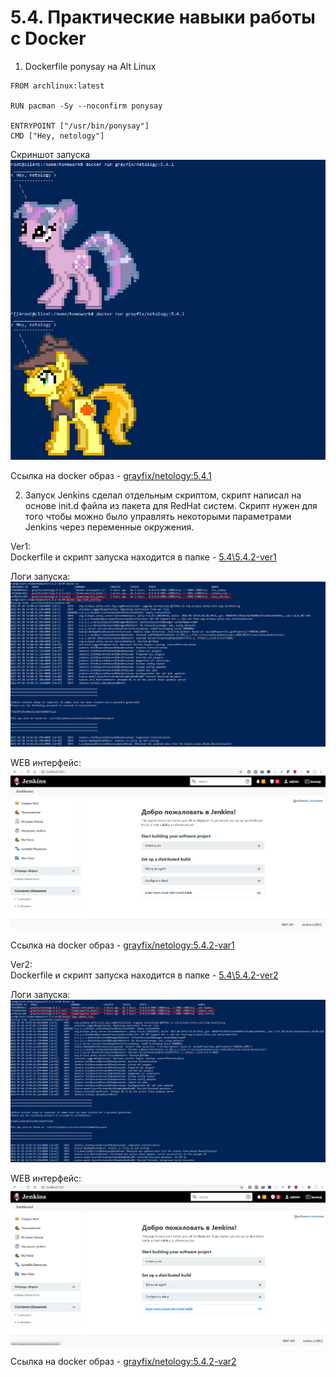 # 5.4. Практические навыки работы с Docker

1. Dockerfile ponysay на Alt Linux

``` docker
FROM archlinux:latest

RUN pacman -Sy --noconfirm ponysay

ENTRYPOINT ["/usr/bin/ponysay"]
CMD ["Hey, netology"]
```

Скриншот запуска
![Alt text](/5.4/5.4.1.png)

Ссылка на docker образ - [grayfix/netology:5.4.1
](https://hub.docker.com/layers/grayfix/netology/5.4.1/images/sha256-27bf4c5ad00e8c44f35a213a7ecb64d4cf9f470e70f6bf558c01efbbdb4d8dfd?context=repo)

2. Запуск Jenkins сделал отдельным скриптом, скрипт написал на основе init.d файла из пакета для RedHat систем. Скрипт нужен для того чтобы можно было управлять некоторыми параметрами Jenkins через переменные окружения.  

Ver1:  
Dockerfile и скрипт запуска находится в папке - [5.4\5.4.2-ver1](/5.4/5.4.2-ver1)

Логи запуска:
![Alt text](/5.4/5.4.2-ver1-log.png)

WEB интерфейс:
![Alt text](/5.4/5.4.2-ver1-web.png)

Ссылка на docker образ - [grayfix/netology:5.4.2-var1
](https://hub.docker.com/layers/grayfix/netology/5.4.2-var1/images/sha256-1492314bfea77cde8db03d45b61662209b49e8f4b4d91d13d84a7ab407dbb77d?context=repo)

Ver2:  
Dockerfile и скрипт запуска находится в папке - [5.4\5.4.2-ver2](/5.4/5.4.2-ver2)  

Логи запуска:
![Alt text](/5.4/5.4.2-ver2-log.png)

WEB интерфейс:
![Alt text](/5.4/5.4.2-ver2-web.png)

Ссылка на docker образ - [grayfix/netology:5.4.2-var2
](https://hub.docker.com/layers/grayfix/netology/5.4.2-var2/images/sha256-3721badd178c0d1ec0aff2e134d24fb44818d67b152bf83f8646a3b74a98ca89?context=repo)